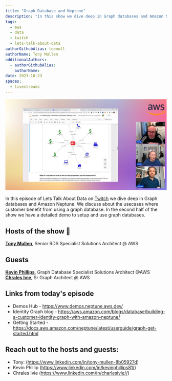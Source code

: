 ```yaml
---
title: "Graph Database and Neptune"
description: "In this show we dive deep in Graph databases and Amazon Neptune. We discuss about the usecases where customer benefit from using a graph database. In the second half of the show we have a detailed demo to setup and use graph databases."
tags:
  - aws
  - data
  - twitch
  - lets-talk-about-data
authorGithubAlias: toemull
authorName: Tony Mullen
additionalAuthors:
  - authorGithubAlias: 
    authorName: 
date: 2023-10-23
spaces:
  - livestreams
---
```


![Screenshot from the stream or an image related to the topic](images/show8.png)

In this episode of Lets Talk About Data on [Twitch](https://www.twitch.tv/videos/1851873056) we dive deep in Graph databases and Amazon Neptune. We discuss about the usecases where customer benefit from using a graph database. In the second half of the show we have a detailed demo to setup and use graph databases.

## Hosts of the show 🎤

[**Tony Mullen**](https://www.linkedin.com/in/tony-mullen-8b05927), Senior RDS Specialist Solutions Architect @ AWS

## Guests

[**Kevin Phillips**](https://www.linkedin.com/in/kevinphillips81/), Graph Database Specialist Solutions Architect @AWS
[**Chrales Ivie**](https://www.linkedin.com/in/charlesivie//), Sr Graph Architect @ AWS


## Links from today's episode

* Demos Hub - https://www.demos.neptune.aws.dev/
* Identity Graph blog - https://aws.amazon.com/blogs/database/building-a-customer-identity-graph-with-amazon-neptune/
* Getting Started - https://docs.aws.amazon.com/neptune/latest/userguide/graph-get-started.html


## Reach out to the hosts and guests:

- Tony: (https://www.linkedin.com/in/tony-mullen-8b05927d)
- Kevin Phillip (https://www.linkedin.com/in/kevinphillips81/)
- Chrales Ivie (https://www.linkedin.com/in/charlesivie//)
